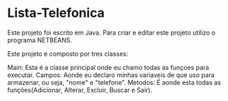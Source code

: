 # Lista-Telefonica

Este projeto foi escrito em Java.
Para criar e editar este projeto utilizo o programa NETBEANS.

Este projeto é composto por tres classes:

Main: Esta é a classe principal onde eu chamo todas as funçoes para executar.
Campos: Aonde eu declaro minhas variaveis de que uso para armazenar, ou seja, "nome" e "telefone".
Metodos: É aonde esta todas as funções(Adicionar, Alterar, Excluir, Buscar e Sair).
